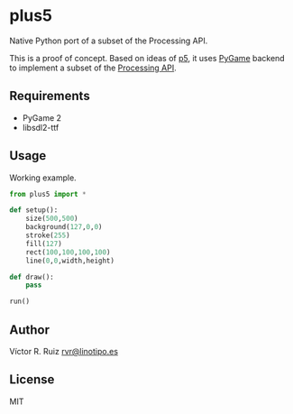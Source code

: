 # plus5

Native Python port of a subset of the Processing API.

This is a proof of concept. Based on ideas of [p5](https://pypi.org/project/p5/), it uses [PyGame](https://www.pygame.org/news) backend to implement a subset of the [Processing API](https://py.processing.org/).

## Requirements

- PyGame 2
- libsdl2-ttf

## Usage

Working example.

```python
from plus5 import *

def setup():
    size(500,500)
    background(127,0,0)
    stroke(255)
    fill(127)
    rect(100,100,100,100)
    line(0,0,width,height)

def draw():
    pass

run()

```

## Author

Víctor R. Ruiz <rvr@linotipo.es>

## License

MIT
